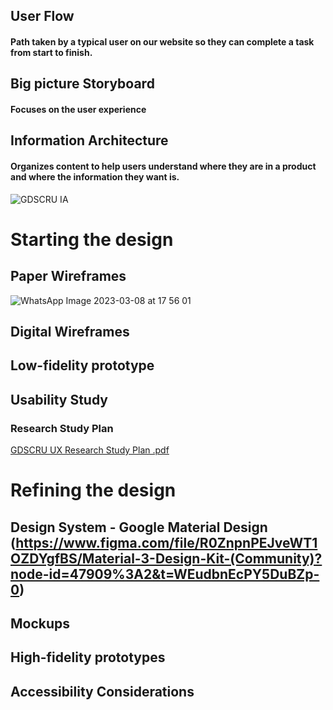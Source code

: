 ## User Flow
#### Path taken by a typical user on our website so they can complete a task from start to finish.





## Big picture Storyboard
#### Focuses on the user experience



## Information Architecture
#### Organizes content to help users understand where they are in a product and where the information they want is.
![GDSCRU IA](https://user-images.githubusercontent.com/99127888/223904119-3ecd983c-4828-4161-ac93-1085e7eadffe.png)



# Starting the design


## Paper Wireframes

![WhatsApp Image 2023-03-08 at 17 56 01](https://user-images.githubusercontent.com/99127888/223915430-795b3860-0562-4a72-a81f-08243b0b6254.jpeg)





## Digital Wireframes





## Low-fidelity prototype




## Usability Study
### Research Study Plan

[GDSCRU UX Research Study Plan .pdf](https://github.com/TrizahNabwire/GDSCRU-Website-/files/10947634/GDSCRU.UX.Research.Study.Plan.pdf)



# Refining the design 
## Design System - Google Material Design (https://www.figma.com/file/R0ZnpnPEJveWT1OZDYgfBS/Material-3-Design-Kit-(Community)?node-id=47909%3A2&t=WEudbnEcPY5DuBZp-0)


## Mockups




## High-fidelity prototypes




## Accessibility Considerations








